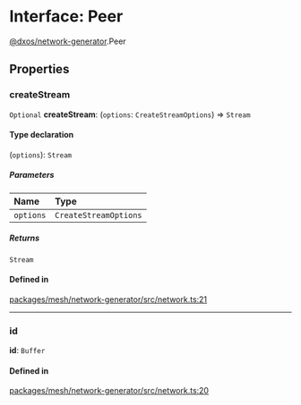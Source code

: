 # Interface: Peer

[@dxos/network-generator](../modules/dxos_network_generator.md).Peer

## Properties

### createStream

 `Optional` **createStream**: (`options`: `CreateStreamOptions`) => `Stream`

#### Type declaration

(`options`): `Stream`

##### Parameters

| Name | Type |
| :------ | :------ |
| `options` | `CreateStreamOptions` |

##### Returns

`Stream`

#### Defined in

[packages/mesh/network-generator/src/network.ts:21](https://github.com/dxos/dxos/blob/main/packages/mesh/network-generator/src/network.ts#L21)

___

### id

 **id**: `Buffer`

#### Defined in

[packages/mesh/network-generator/src/network.ts:20](https://github.com/dxos/dxos/blob/main/packages/mesh/network-generator/src/network.ts#L20)
